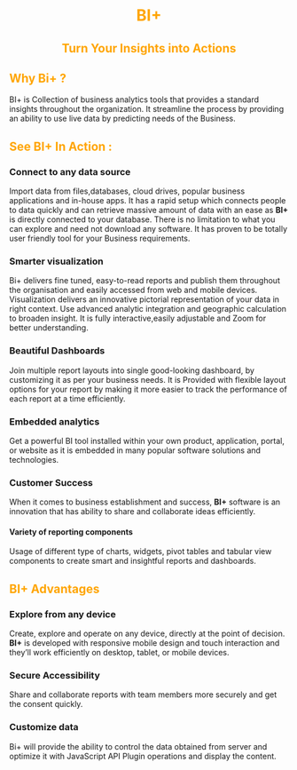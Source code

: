                           

<center><h1> <font color="orange"> BI+ </font> </h1></center> <center><h2> <font color="orange">Turn Your Insights into Actions </font> </h2></center> <h2> <font color="orange">Why Bi+ ? </font> </h2>                                   

BI+ is Collection of business analytics tools that provides a standard insights throughout the organization. It streamline the  process by providing an ability to use live data by predicting needs of the Business. 

<h2> <font color="orange">See BI+ In Action :</font></h2>

 ### Connect to any data source

 Import data from files,databases, cloud drives, popular business applications and in-house apps. It has a rapid setup which connects people to data quickly and can retrieve massive amount of data with an ease as **BI+** is directly connected to your database. There is no limitation to what you can explore and need not download any software. It has proven to be totally user friendly tool for your Business requirements. 
 ###  Smarter visualization
  Bi+ delivers fine tuned, easy-to-read reports and publish them throughout the organisation and easily accessed from web and mobile devices. Visualization delivers an innovative pictorial representation of your data in right context. Use advanced analytic integration and geographic calculation to broaden insight. It is fully interactive,easily adjustable and Zoom for better understanding.
 ### Beautiful Dashboards 

Join multiple report layouts into single good-looking dashboard, by customizing it as per your business needs. It is Provided with flexible layout options for your report by making it more easier to track the performance of each report at a time efficiently. 
### Embedded analytics

 Get a powerful BI tool installed within your own product, application, portal, or website as it is embedded in many popular software solutions and technologies.
 
 ### Customer Success 
 
 When it comes to business establishment and success, **BI+** software is an innovation that has ability to share and collaborate ideas efficiently. 
 
 #### Variety of reporting components 
 
 Usage of different type of charts, widgets, pivot tables and tabular view components to create smart and insightful reports and dashboards. 
 <h2> <font color="orange">BI+ Advantages</font></h2> 
 
 ### Explore from any device
 Create, explore and operate on any device, directly at the point of decision. **BI+** is developed with responsive mobile design and touch interaction and they’ll work efficiently on desktop, tablet, or mobile devices.
 ### Secure Accessibility
  Share and collaborate reports with team members more securely and get the consent quickly.

 ### Customize data
 Bi+ will provide the ability to control the data obtained from server and optimize it with JavaScript API Plugin operations and display the content.

<!--stackedit_data:
eyJoaXN0b3J5IjpbLTE2Njc3MzQ1MTNdfQ==
-->